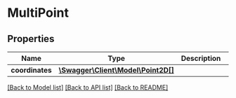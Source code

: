 # MultiPoint

## Properties
Name | Type | Description | Notes
------------ | ------------- | ------------- | -------------
**coordinates** | [**\Swagger\Client\Model\Point2D[]**](Point2D.md) |  | [optional] 

[[Back to Model list]](../README.md#documentation-for-models) [[Back to API list]](../README.md#documentation-for-api-endpoints) [[Back to README]](../README.md)


